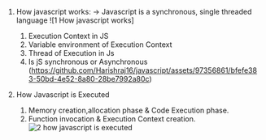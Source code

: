 1. How javascript works:
   -> Javascript is a synchronous, single threaded language
   ![1  How javascript works]
   1. Execution Context in JS
   2. Variable environment of Execution Context
   3. Thread of Execution in Js
   4. Is jS synchronous or Asynchronous
   (https://github.com/Harishraj16/javascript/assets/97356861/bfefe383-50bd-4e52-8a80-28be7992a80c)


2. How Javascript is Executed
   1. Memory creation,allocation phase & Code Execution phase.
   2. Function invocation & Execution Context creation.
![2  how javascript is executed](https://github.com/Harishraj16/javascript/assets/97356861/8e55b979-73e3-4dcd-8e77-75e870a3d0a3)
